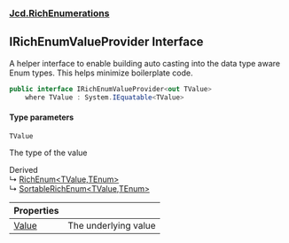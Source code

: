 ### [Jcd.RichEnumerations](Jcd.RichEnumerations.md 'Jcd.RichEnumerations')

## IRichEnumValueProvider<TValue> Interface

A helper interface to enable building auto casting into the data type aware Enum types. This helps minimize boilerplate code.

```csharp
public interface IRichEnumValueProvider<out TValue>
    where TValue : System.IEquatable<TValue>
```
#### Type parameters

<a name='Jcd.RichEnumerations.IRichEnumValueProvider_TValue_.TValue'></a>

`TValue`

The type of the value

Derived  
&#8627; [RichEnum&lt;TValue,TEnum&gt;](Jcd.RichEnumerations.RichEnum_TValue,TEnum_.md 'Jcd.RichEnumerations.RichEnum<TValue,TEnum>')  
&#8627; [SortableRichEnum&lt;TValue,TEnum&gt;](Jcd.RichEnumerations.SortableRichEnum_TValue,TEnum_.md 'Jcd.RichEnumerations.SortableRichEnum<TValue,TEnum>')

| Properties | |
| :--- | :--- |
| [Value](Jcd.RichEnumerations.IRichEnumValueProvider_TValue_.Value.md 'Jcd.RichEnumerations.IRichEnumValueProvider<TValue>.Value') | The underlying value |
